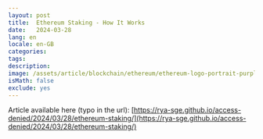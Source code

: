 ```yaml
---
layout: post
title:  Ethereum Staking - How It Works
date:   2024-03-28
lang: en
locale: en-GB
categories: 
tags: 
description: 
image: /assets/article/blockchain/ethereum/ethereum-logo-portrait-purple-purple.png
isMath: false
exclude: yes
---
```


Article available here (typo in the url): [https://rya-sge.github.io/access-denied/2024/03/28/ethereum-staking/](https://rya-sge.github.io/access-denied/2024/03/28/ethereum-staking/)

